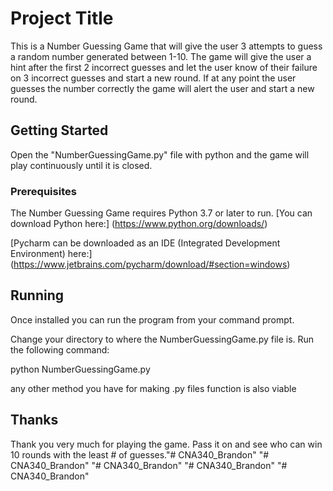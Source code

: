 # Project Title

This is a Number Guessing Game that will give the user 3 attempts to guess a random number generated between 1-10. The game will give the user a hint after the first 2 incorrect guesses and let the user know of their failure on 3 incorrect guesses and start a new round. If at any point the user guesses the number correctly the game will alert the user and start a new round.

## Getting Started

Open the "NumberGuessingGame.py" file with python and the game will play continuously until it is closed.

### Prerequisites

The Number Guessing Game requires Python 3.7 or later to run.
[You can download Python here:]
(https://www.python.org/downloads/)

[Pycharm can be downloaded as an IDE (Integrated Development Environment) here:]
(https://www.jetbrains.com/pycharm/download/#section=windows)

## Running
Once installed you can run the program from your command prompt. 

Change your directory to where the NumberGuessingGame.py file is.
Run the following command:

python NumberGuessingGame.py

any other method you have for making .py files function is also viable


## Thanks

Thank you very much for playing the game. Pass it on and see who can win 10 rounds with the least # of guesses."# CNA340_Brandon" 
"# CNA340_Brandon" 
"# CNA340_Brandon" 
"# CNA340_Brandon" 
"# CNA340_Brandon" 
